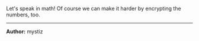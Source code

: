 Let's speak in math! Of course we can make it harder by encrypting the numbers, too.

---
**Author:** mystiz